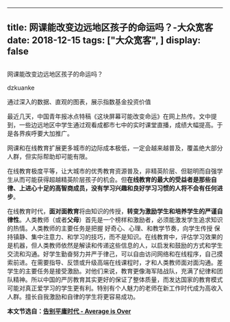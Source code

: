 
---
title:   网课能改变边远地区孩子的命运吗？-大众宽客
date: 2018-12-15
tags: ["大众宽客", ]
display: false
---


## 



网课能改变边远地区孩子的命运吗？




dzkuanke




通过深入的数据、直观的图表，展示指数基金投资价值




最近几天，中国青年报冰点特稿《这块屏幕可能改变命运》在网上热传。文中提到，一些边远地区中学生通过观看成都市七中的实时课堂直播，成绩大幅提高。于是各界疾呼要大加推广。



网课和在线教育扩展更多城市的边际成本极低，一定会越来越普及，覆盖绝大部分人群，但实际帮助却可能有限。



在线教育极度平等，让大城市的优秀教育资源普及，非精英阶层、但聪明而自强学生从而可能获得超越精英阶层孩子的机会。但**在线教育的最大的受益者是那些自律、上进心十足的高智商成员，没有学习兴趣和良好学习习惯的人将不会有任何进步**。

在线教育时代，**面对面教育**将由知识的传授，**转变为激励学生和培养学生的严谨自律性**。人类教师（或者**父母**）首先是一个榜样和激励者，必须能激发学生追求知识的热情。人类教师的主要任务是把握 好奇心、心理、和教学节奏，向学生传授 保持镇静、集中注意力、和学习的技巧，而不是知识。在线教育中，评估学习效果的是机器，但人类教师依然是解读和传递这些信息的人，以启发和鼓励的方式和学生交流和沟通。好学生勤奋努力并严于律己，可以自由访问网络和在线程序，自己摸索前进。在需要指导、反馈或升级高端在线课程时，才和人类教师面对面沟通。差学生的主要任务是接受激励。对他们来说，教育更像海军陆战队，充满了纪律和团队精神。所以中国的严厉教育其实更好的保证了整体质量，而发达国家的教育模式可能对真正爱学习的学生更有利。特别有个人魅力的老师在新工作时代成为高收入人群。擅长自我激励和自律的学生将更容易成功。





**本文节选自：**[**告别平庸时代 - Average is Over**](http://mp.weixin.qq.com/s?__biz=MzAwMTc1MDcwNw==&amp;mid=2648271966&amp;idx=1&amp;sn=86dff0506c7c0dfdca1f7b8756595906&amp;chksm=82f92f82b58ea694f03e4c9eb05438b791b8b7212ad6e9ad97aa6459b7ac4c53f1ee048fe934&amp;scene=21#wechat_redirect)










